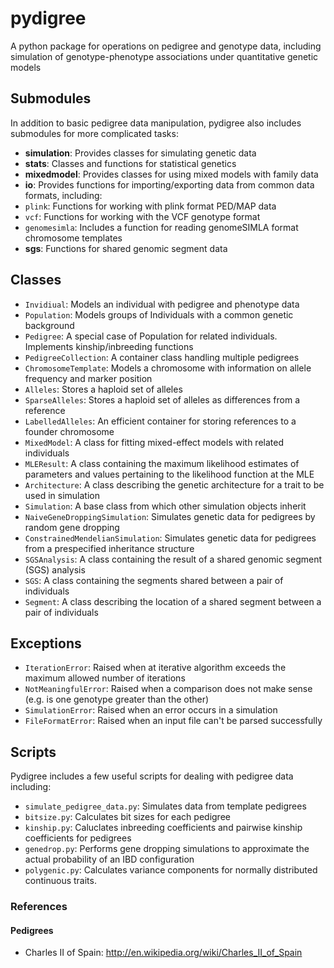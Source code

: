 pydigree
========

A python package for operations on pedigree and genotype data, including simulation of genotype-phenotype associations under quantitative genetic models

Submodules
-----
In addition to basic pedigree data manipulation, pydigree also includes submodules for more complicated tasks:
* __simulation__: Provides classes for simulating genetic data
* __stats__: Classes and functions for statistical genetics
 * __mixedmodel__: Provides classes for using mixed models with family data
* __io__: Provides functions for importing/exporting data from common data formats, including:
 * `plink`: Functions for working with plink format PED/MAP data
 * `vcf`: Functions for working with the VCF genotype format 
 * `genomesimla`: Includes a function for reading genomeSIMLA format chromosome templates
* __sgs__: Functions for shared genomic segment data

Classes
-----
* `Invidiual`: Models an individual with pedigree and phenotype data
* `Population`: Models groups of Individuals with a common genetic background
 * `Pedigree`: A special case of Population for related individuals. Implements kinship/inbreeding functions
* `PedigreeCollection`: A container class handling multiple pedigrees
* `ChromosomeTemplate`: Models a chromosome with information on allele frequency and marker position
* `Alleles`: Stores a haploid set of alleles
 * `SparseAlleles`: Stores a haploid set of alleles as differences from a reference
 * `LabelledAlleles`: An efficient container for storing references to a founder chromosome
* `MixedModel`: A class for fitting mixed-effect models with related individuals
 * `MLEResult`: A class containing the maximum likelihood estimates of parameters and 
 values pertaining to the likelihood function at the MLE
* `Architecture`: A class describing the genetic architecture for a trait to be used in simulation
* `Simulation`: A base class from which other simulation objects inherit
 * `NaiveGeneDroppingSimulation`: Simulates genetic data for pedigrees by random gene dropping
 * `ConstrainedMendelianSimulation`: Simulates genetic data for pedigrees from a prespecified inheritance structure
* `SGSAnalysis`: A class containing the result of a shared genomic segment (SGS) analysis
 * `SGS`: A class containing the segments shared between a pair of individuals
 * `Segment`: A class describing the location of a shared segment between a pair of individuals

Exceptions
-----
* `IterationError`: Raised when at iterative algorithm exceeds the maximum allowed number of iterations
* `NotMeaningfulError`: Raised when a comparison does not make sense (e.g. is one genotype greater than the other)
* `SimulationError`: Raised when an error occurs in a simulation
* `FileFormatError`: Raised when an input file can't be parsed successfully 

Scripts
-----
Pydigree includes a few useful scripts for dealing with pedigree data including:
* `simulate_pedigree_data.py`: Simulates data from template pedigrees
* `bitsize.py`: Calculates bit sizes for each pedigree
* `kinship.py`: Caluclates inbreeding coefficients and pairwise kinship coefficients for pedigrees
* `genedrop.py`: Performs gene dropping simulations to approximate the actual probability of an IBD configuration
* `polygenic.py`: Calculates variance components for normally distributed continuous traits.

### References 
#### Pedigrees
* Charles II of Spain: http://en.wikipedia.org/wiki/Charles_II_of_Spain
